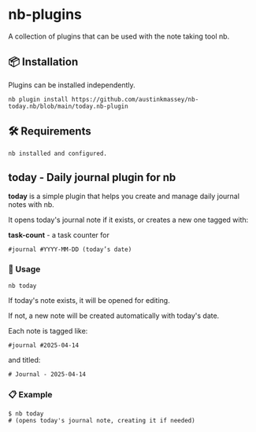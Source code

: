 # nb-plugins

A collection of plugins that can be used with the note taking tool nb.

## 📦 Installation

Plugins can be installed independently.

```
nb plugin install https://github.com/austinkmassey/nb-today.nb/blob/main/today.nb-plugin
```

## 🛠️ Requirements

    nb installed and configured.

## **today** - Daily journal plugin for nb

**today** is a simple plugin that helps you create and manage daily journal notes with nb.

It opens today's journal note if it exists, or creates a new one tagged with:

**task-count** - a task counter for

```
#journal #YYYY-MM-DD (today’s date)
```

### 🚀 Usage

```
nb today
```

If today's note exists, it will be opened for editing.

If not, a new note will be created automatically with today's date.

Each note is tagged like:

```
#journal #2025-04-14
```

and titled:

```
# Journal - 2025-04-14
```

### 📋 Example

```
$ nb today
# (opens today's journal note, creating it if needed)
```
